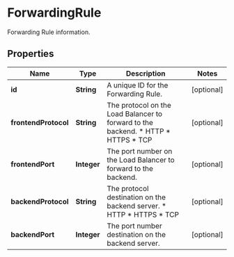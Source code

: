 

# ForwardingRule

Forwarding Rule information.

## Properties

| Name | Type | Description | Notes |
|------------ | ------------- | ------------- | -------------|
|**id** | **String** | A unique ID for the Forwarding Rule. |  [optional] |
|**frontendProtocol** | **String** | The protocol on the Load Balancer to forward to the backend.  * HTTP * HTTPS * TCP |  [optional] |
|**frontendPort** | **Integer** | The port number on the Load Balancer to forward to the backend. |  [optional] |
|**backendProtocol** | **String** | The protocol destination on the backend server.  * HTTP * HTTPS * TCP |  [optional] |
|**backendPort** | **Integer** | The port number destination on the backend server. |  [optional] |




